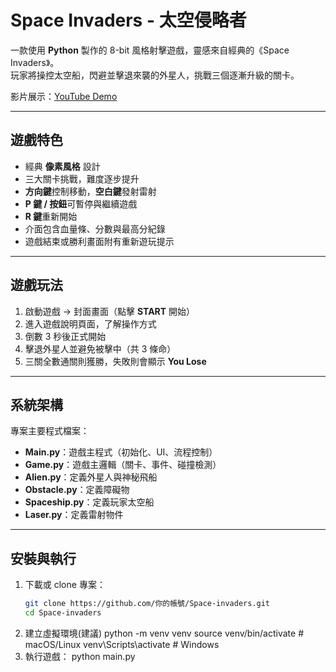 # Space Invaders - 太空侵略者

一款使用 **Python** 製作的 8-bit 風格射擊遊戲，靈感來自經典的《Space Invaders》。  
玩家將操控太空船，閃避並擊退來襲的外星人，挑戰三個逐漸升級的關卡。  

影片展示：[YouTube Demo](https://youtu.be/eTSU0HEgVzI)

---

## 遊戲特色
- 經典 **像素風格** 設計
- 三大關卡挑戰，難度逐步提升
- **方向鍵**控制移動，**空白鍵**發射雷射
- **P 鍵 / 按鈕**可暫停與繼續遊戲
- **R 鍵**重新開始
- 介面包含血量條、分數與最高分紀錄
- 遊戲結束或勝利畫面附有重新遊玩提示

---

## 遊戲玩法
1. 啟動遊戲 → 封面畫面（點擊 **START** 開始）
2. 進入遊戲說明頁面，了解操作方式
3. 倒數 3 秒後正式開始
4. 擊退外星人並避免被擊中（共 3 條命）
5. 三關全數通關則獲勝，失敗則會顯示 **You Lose**

---

##  系統架構

專案主要程式檔案：
- **Main.py**：遊戲主程式（初始化、UI、流程控制）
- **Game.py**：遊戲主邏輯（關卡、事件、碰撞檢測）
- **Alien.py**：定義外星人與神秘飛船
- **Obstacle.py**：定義障礙物
- **Spaceship.py**：定義玩家太空船
- **Laser.py**：定義雷射物件

---

## 安裝與執行
1. 下載或 clone 專案：
   ```bash
   git clone https://github.com/你的帳號/Space-invaders.git
   cd Space-invaders
2. 建立虛擬環境(建議)
   python -m venv venv
   source venv/bin/activate   # macOS/Linux
   venv\Scripts\activate      # Windows
3. 執行遊戲：
   python main.py
